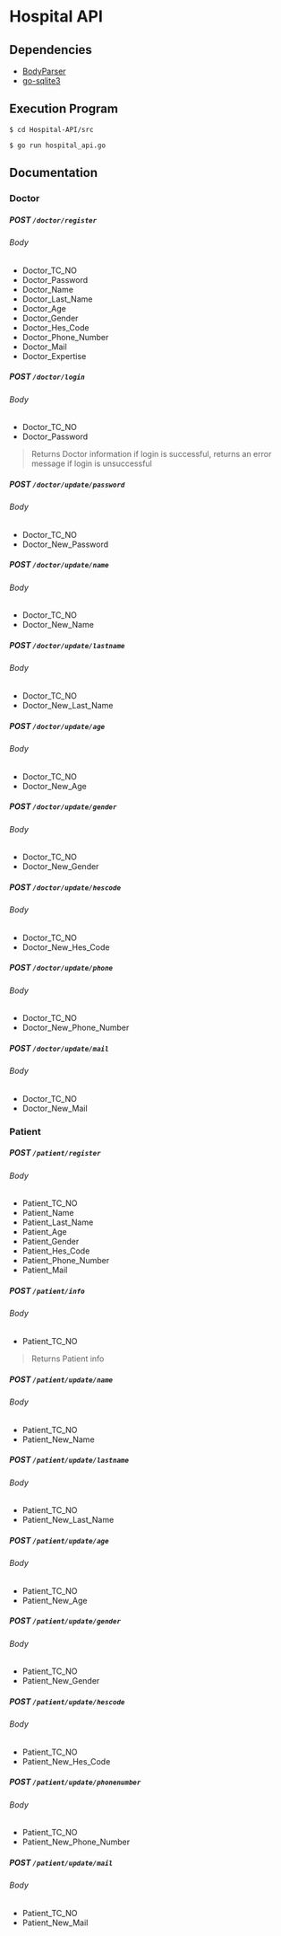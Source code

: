 # Hospital API

## Dependencies

- [BodyParser](https://github.com/Periyot/BodyParser)
- [go-sqlite3](https://github.com/mattn/go-sqlite3 "go-sqlite3")

## Execution Program

```
$ cd Hospital-API/src
```

```
$ go run hospital_api.go
```

## Documentation

### Doctor

#####  POST `/doctor/register`

###### Body

- Doctor_TC_NO
- Doctor_Password
- Doctor_Name
- Doctor_Last_Name
- Doctor_Age
- Doctor_Gender
- Doctor_Hes_Code
- Doctor_Phone_Number
- Doctor_Mail
- Doctor_Expertise

#####  POST `/doctor/login`

###### Body

- Doctor_TC_NO
- Doctor_Password

> Returns Doctor information if login is successful, returns an error message if login is unsuccessful

#####  POST `/doctor/update/password`

###### Body

- Doctor_TC_NO
- Doctor_New_Password

#####  POST `/doctor/update/name`

###### Body

- Doctor_TC_NO
- Doctor_New_Name

#####  POST `/doctor/update/lastname`

###### Body

- Doctor_TC_NO
- Doctor_New_Last_Name

#####  POST `/doctor/update/age`

###### Body

- Doctor_TC_NO
- Doctor_New_Age

#####  POST `/doctor/update/gender`

###### Body

- Doctor_TC_NO
- Doctor_New_Gender

#####  POST `/doctor/update/hescode`

###### Body

- Doctor_TC_NO
- Doctor_New_Hes_Code

#####  POST `/doctor/update/phone`

###### Body

- Doctor_TC_NO
- Doctor_New_Phone_Number

#####  POST `/doctor/update/mail`

###### Body

- Doctor_TC_NO
- Doctor_New_Mail

### Patient

#####  POST `/patient/register`

###### Body

- Patient_TC_NO
- Patient_Name
- Patient_Last_Name
- Patient_Age
- Patient_Gender
- Patient_Hes_Code
- Patient_Phone_Number
- Patient_Mail

#####  POST `/patient/info`

###### Body

- Patient_TC_NO

> Returns Patient info

#####  POST `/patient/update/name`

###### Body

- Patient_TC_NO
- Patient_New_Name

#####  POST `/patient/update/lastname`

###### Body

- Patient_TC_NO
- Patient_New_Last_Name

#####  POST `/patient/update/age`

###### Body

- Patient_TC_NO
- Patient_New_Age

#####  POST `/patient/update/gender`

###### Body

- Patient_TC_NO
- Patient_New_Gender

#####  POST `/patient/update/hescode`

###### Body

- Patient_TC_NO
- Patient_New_Hes_Code

#####  POST `/patient/update/phonenumber`

###### Body

- Patient_TC_NO
- Patient_New_Phone_Number

#####  POST `/patient/update/mail`

###### Body

- Patient_TC_NO
- Patient_New_Mail
